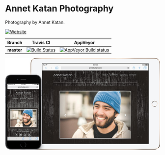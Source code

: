 # Annet Katan Photography

Photography by Annet Katan.

[![Website](https://img.shields.io/website-up-down-green-red/http/shields.io.svg?maxAge=2592000)](http://annetkatan.com/)

|Branch|Travis CI|AppVeyor|
|:----:|:-------:|:------:|
|**master**|[![Build Status](https://travis-ci.org/olegburov/AnnetKatan-Photography.svg?branch=master)](https://travis-ci.org/olegburov/AnnetKatan-Photography)|[![AppVeyor Build status](https://ci.appveyor.com/api/projects/status/whq84wfs86j8bewa/branch/master?svg=true)](https://ci.appveyor.com/project/OlegBurov/annetkatan-photography)|

![](Example.jpg)
